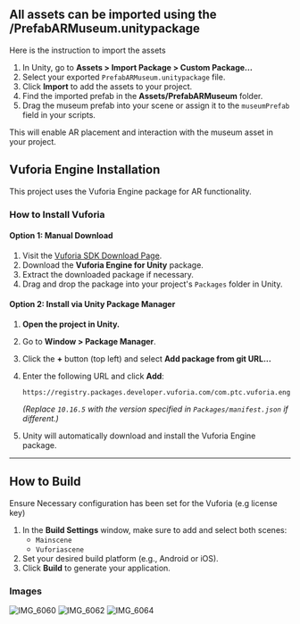 
## All assets can be imported using the /PrefabARMuseum.unitypackage

Here is the instruction to import the assets

1. In Unity, go to **Assets > Import Package > Custom Package...**
2. Select your exported `PrefabARMuseum.unitypackage` file.
3. Click **Import** to add the assets to your project.
4. Find the imported prefab in the **Assets/PrefabARMuseum** folder.
5. Drag the museum prefab into your scene or assign it to the `museumPrefab` field in your scripts.

This will enable AR placement and interaction with the museum asset in your project.

## Vuforia Engine Installation

This project uses the Vuforia Engine package for AR functionality.

### How to Install Vuforia

#### Option 1: Manual Download

1. Visit the [Vuforia SDK Download Page](https://developer.vuforia.com/downloads/sdk).
2. Download the **Vuforia Engine for Unity** package.
3. Extract the downloaded package if necessary.
4. Drag and drop the package into your project's `Packages` folder in Unity.

#### Option 2: Install via Unity Package Manager

1. **Open the project in Unity.**
2. Go to **Window > Package Manager**.
3. Click the **+** button (top left) and select **Add package from git URL...**
4. Enter the following URL and click **Add**:

   ```
   https://registry.packages.developer.vuforia.com/com.ptc.vuforia.engine/10.16.5
   ```

   *(Replace `10.16.5` with the version specified in `Packages/manifest.json` if different.)*

5. Unity will automatically download and install the Vuforia Engine package.

---

## How to Build
Ensure Necessary configuration has been set for the Vuforia (e.g license key)
1. In the **Build Settings** window, make sure to add and select both scenes:
    - `Mainscene`
    - `Vuforiascene`
2. Set your desired build platform (e.g., Android or iOS).
3. Click **Build** to generate your application.



### Images
![IMG_6060](https://github.com/user-attachments/assets/6c023ace-2d57-4a74-a53d-3e1d4a1f9e0e)
![IMG_6062](https://github.com/user-attachments/assets/e76e5474-2286-4610-8cfd-f57cf1c864c2)
![IMG_6064](https://github.com/user-attachments/assets/7f758cf5-4ebc-4da1-aa4a-51679c36da60)


